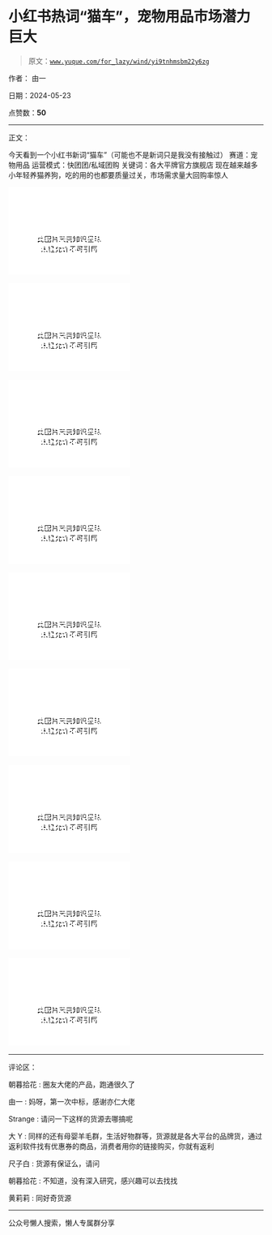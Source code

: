 # 小红书热词“猫车”，宠物用品市场潜力巨大

> 原文：[`www.yuque.com/for_lazy/wind/yi9tnhmsbm22y6zg`](https://www.yuque.com/for_lazy/wind/yi9tnhmsbm22y6zg)

作者： 由一

日期：2024-05-23

点赞数：**50**

* * *

正文：

今天看到一个小红书新词“猫车”（可能也不是新词只是我没有接触过） 赛道：宠物用品 运营模式：快团团/私域团购 关键词：各大平牌官方旗舰店
现在越来越多小年轻养猫养狗，吃的用的也都要质量过关，市场需求量大回购率惊人

![](img/59ad9010090685ea15bc839f6d3f702a.png)

![](img/c3211ef6e9ac2b07837c6ef595ba5aa3.png)

![](img/f138729360b34be6ee4b930950820422.png)

![](img/18392873992ee5f68704af2d2f5fe2f0.png)

![](img/3307d7ba6aae62ec881500cea44260c0.png)

![](img/0f820ea0e218e7125e3c019f1270889e.png)

![](img/4f5930d58b45ff02db1eada5e143b416.png)

![](img/f8991279f57177e3878011b3a32b59d9.png)

![](img/e432974219390d80ff084c145b3294a7.png)

* * *

评论区：

朝暮拾花 : 圈友大佬的产品，跑通很久了

由一 : 妈呀，第一次中标，感谢亦仁大佬

Strange : 请问一下这样的货源去哪搞呢

大 Y : 同样的还有母婴羊毛群，生活好物群等，货源就是各大平台的品牌货，通过返利软件找有优惠券的商品，消费者用你的链接购买，你就有返利

尺子白 : 货源有保证么，请问

朝暮拾花 : 不知道，没有深入研究，感兴趣可以去找找

黄莉莉 : 同好奇货源

* * *

公众号懒人搜索，懒人专属群分享
